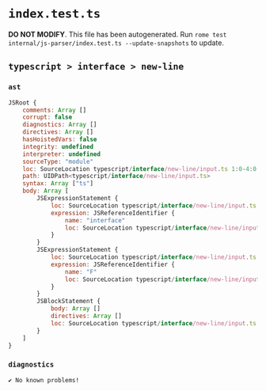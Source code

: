 # `index.test.ts`

**DO NOT MODIFY**. This file has been autogenerated. Run `rome test internal/js-parser/index.test.ts --update-snapshots` to update.

## `typescript > interface > new-line`

### `ast`

```javascript
JSRoot {
	comments: Array []
	corrupt: false
	diagnostics: Array []
	directives: Array []
	hasHoistedVars: false
	integrity: undefined
	interpreter: undefined
	sourceType: "module"
	loc: SourceLocation typescript/interface/new-line/input.ts 1:0-4:0
	path: UIDPath<typescript/interface/new-line/input.ts>
	syntax: Array ["ts"]
	body: Array [
		JSExpressionStatement {
			loc: SourceLocation typescript/interface/new-line/input.ts 1:0-1:9
			expression: JSReferenceIdentifier {
				name: "interface"
				loc: SourceLocation typescript/interface/new-line/input.ts 1:0-1:9 (interface)
			}
		}
		JSExpressionStatement {
			loc: SourceLocation typescript/interface/new-line/input.ts 2:0-2:1
			expression: JSReferenceIdentifier {
				name: "F"
				loc: SourceLocation typescript/interface/new-line/input.ts 2:0-2:1 (F)
			}
		}
		JSBlockStatement {
			body: Array []
			directives: Array []
			loc: SourceLocation typescript/interface/new-line/input.ts 3:0-3:2
		}
	]
}
```

### `diagnostics`

```
✔ No known problems!

```
